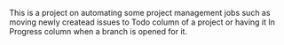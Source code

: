 This is a project on automating some project management jobs such as moving newly createad issues to Todo column of a project or having it In Progress column when a branch is opened for it.